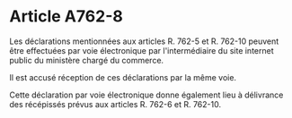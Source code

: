 # Article A762-8

Les déclarations mentionnées aux articles R. 762-5 et R. 762-10 peuvent être effectuées par voie électronique par l'intermédiaire du site internet public du ministère chargé du commerce.

Il est accusé réception de ces déclarations par la même voie.

Cette déclaration par voie électronique donne également lieu à délivrance des récépissés prévus aux articles R. 762-6 et R. 762-10.

